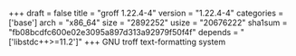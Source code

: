 +++
draft = false
title = "groff 1.22.4-4"
version = "1.22.4-4"
categories = ['base']
arch = "x86_64"
size = "2892252"
usize = "20676222"
sha1sum = "fb08bcdfc600e02e3095a897d313a92979f50f4f"
depends = "['libstdc++>=11.2']"
+++
GNU troff text-formatting system